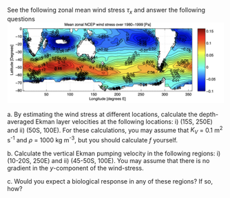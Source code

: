 See the following zonal mean wind stress _τ<sub>x</sub>_ and answer the following questions
![Southern Ocean Wind Stress](southernoceanwindstress.png)

a. By estimating the wind stress at different locations, calculate the depth-averaged Ekman layer velocities at the following locations: i) (15S, 250E) and ii) (50S, 100E). For these calculations, you may assume that _K<sub>V</sub>_ = 0.1 m<sup>2</sup> s<sup>-1</sup> and _ρ_ = 1000 kg m<sup>-3</sup>, but you should calculate _f_ yourself. 

b. Calculate the vertical Ekman pumping velocity in the following regions: i) (10-20S, 250E) and ii) (45-50S, 100E). You may assume that there is no gradient in the _y_-component of the wind-stress.

c. Would you expect a biological response in any of these regions? If so, how?
